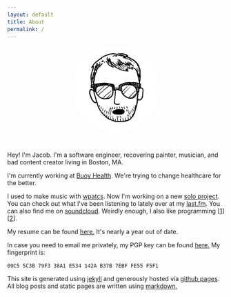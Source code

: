 ```yaml
---
layout: default
title: About
permalink: /
---
```

<div style="text-align:center">
  <img src="img/me.jpg" width="200" align="center" style="margin-bottom:30px; border-radius:200px">
</div>

Hey! I'm Jacob. I'm a software engineer, recovering painter, musician, and bad content creator living in Boston, MA.

I'm currently working at [Buoy Health](https://buoyhealth.com). We're trying to change healthcare for the better.

I used to make music with [wpatcs](http://wpatcs.bandcamp.com). Now I'm working on a new [solo project](https://chrysippusdiedlaughing.bandcamp.com). You can check out what I've been listening to lately over at my [last.fm](http://www.last.fm/user/xyzodiac). You can also find me on [soundcloud](https://soundcloud.com/lazyedit). Weirdly enough, I also like programming [[1](/projects)][[2](https://github.com/jacobj)].

My resume can be found
[here.](https://www.dropbox.com/s/apwc8uao7rk6tol/Jacob%20Jenkins%20Resume.pdf?dl=0) It's nearly a year out of date.

In case you need to email me privately, my PGP key can be found [here.](key.asc)
My fingerprint is:

```
09C5 5C3B 79F3 38A1 E534 142A B37B 7EBF FE55 F5F1
```

This site is generated using [jekyll](http://jekyllrb.com/) and generously hosted via [github pages](https://pages.github.com/). All blog posts and static pages are written using [markdown.](http://daringfireball.net/projects/markdown/)
